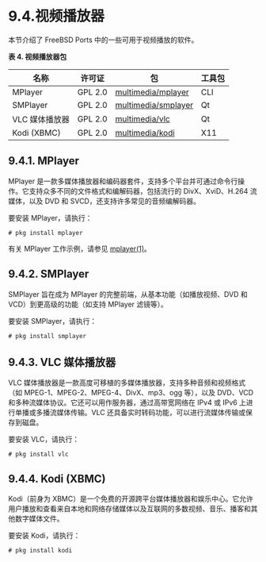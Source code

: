 # 9.4.视频播放器


本节介绍了 FreeBSD Ports 中的一些可用于视频播放的软件。

**表 4. 视频播放器包**

| 名称               | 许可证   | 包 | 工具包 |
| ------------------- | -------- | ---- | ------ |
| MPlayer            | GPL 2.0  | [multimedia/mplayer](https://cgit.freebsd.org/ports/tree/multimedia/mplayer/) | CLI |
| SMPlayer           | GPL 2.0  | [multimedia/smplayer](https://cgit.freebsd.org/ports/tree/multimedia/smplayer/) | Qt |
| VLC 媒体播放器    | GPL 2.0  | [multimedia/vlc](https://cgit.freebsd.org/ports/tree/multimedia/vlc/) | Qt |
| Kodi (XBMC)        | GPL 2.0  | [multimedia/kodi](https://cgit.freebsd.org/ports/tree/multimedia/kodi/) | X11 |

## 9.4.1. MPlayer

MPlayer 是一款多媒体播放器和编码器套件，支持多个平台并可通过命令行操作。它支持众多不同的文件格式和编解码器，包括流行的 DivX、XviD、H.264 流媒体，以及 DVD 和 SVCD，还支持许多常见的音频编解码器。

要安装 MPlayer，请执行：

```
# pkg install mplayer
```

有关 MPlayer 工作示例，请参见 [mplayer(1)](https://man.freebsd.org/cgi/man.cgi?query=mplayer&sektion=1&format=html)。

## 9.4.2. SMPlayer

SMPlayer 旨在成为 MPlayer 的完整前端，从基本功能（如播放视频、DVD 和 VCD）到更高级的功能（如支持 MPlayer 滤镜等）。

要安装 SMPlayer，请执行：

```
# pkg install smplayer
```

## 9.4.3. VLC 媒体播放器

VLC 媒体播放器是一款高度可移植的多媒体播放器，支持多种音频和视频格式（如 MPEG-1、MPEG-2、MPEG-4、DivX、mp3、ogg 等），以及 DVD、VCD 和多种流媒体协议。它还可以用作服务器，通过高带宽网络在 IPv4 或 IPv6 上进行单播或多播流媒体传输。VLC 还具备实时转码功能，可以进行流媒体传输或保存到磁盘。

要安装 VLC，请执行：

```
# pkg install vlc
```

## 9.4.4. Kodi (XBMC)

Kodi（前身为 XBMC）是一个免费的开源跨平台媒体播放器和娱乐中心。它允许用户播放和查看来自本地和网络存储媒体以及互联网的多数视频、音乐、播客和其他数字媒体文件。

要安装 Kodi，请执行：

```
# pkg install kodi
```
